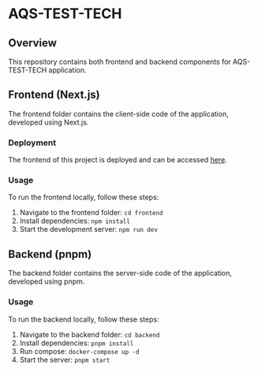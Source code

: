 # AQS-TEST-TECH

## Overview

This repository contains both frontend and backend components for AQS-TEST-TECH application.

## Frontend (Next.js)

The frontend folder contains the client-side code of the application, developed using Next.js.

### Deployment

The frontend of this project is deployed and can be accessed [here](https://aqs-test.vercel.app/).

### Usage

To run the frontend locally, follow these steps:

1. Navigate to the frontend folder: `cd frontend`
2. Install dependencies: `npm install`
3. Start the development server: `npm run dev`

## Backend (pnpm)

The backend folder contains the server-side code of the application, developed using pnpm.

### Usage

To run the backend locally, follow these steps:

1. Navigate to the backend folder: `cd backend`
2. Install dependencies: `pnpm install`
3. Run compose: `docker-compose up -d`
4. Start the server: `pnpm start`

